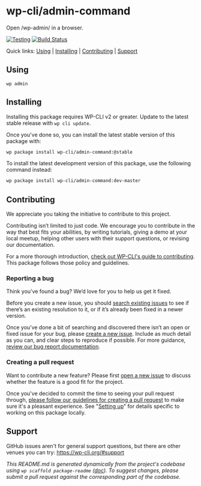 wp-cli/admin-command
====================

Open /wp-admin/ in a browser.

[![Testing](https://github.com/wp-cli/admin-command/actions/workflows/testing.yml/badge.svg)](https://github.com/wp-cli/admin-command/actions/workflows/testing.yml) [![Build Status](https://travis-ci.org/wp-cli/admin-command.svg?branch=main)](https://travis-ci.org/wp-cli/admin-command)

Quick links: [Using](#using) | [Installing](#installing) | [Contributing](#contributing) | [Support](#support)

## Using

~~~
wp admin 
~~~

## Installing

Installing this package requires WP-CLI v2 or greater. Update to the latest stable release with `wp cli update`.

Once you've done so, you can install the latest stable version of this package with:

```bash
wp package install wp-cli/admin-command:@stable
```

To install the latest development version of this package, use the following command instead:

```bash
wp package install wp-cli/admin-command:dev-master
```

## Contributing

We appreciate you taking the initiative to contribute to this project.

Contributing isn’t limited to just code. We encourage you to contribute in the way that best fits your abilities, by writing tutorials, giving a demo at your local meetup, helping other users with their support questions, or revising our documentation.

For a more thorough introduction, [check out WP-CLI's guide to contributing](https://make.wordpress.org/cli/handbook/contributing/). This package follows those policy and guidelines.

### Reporting a bug

Think you’ve found a bug? We’d love for you to help us get it fixed.

Before you create a new issue, you should [search existing issues](https://github.com/wp-cli/admin-command/issues?q=label%3Abug%20) to see if there’s an existing resolution to it, or if it’s already been fixed in a newer version.

Once you’ve done a bit of searching and discovered there isn’t an open or fixed issue for your bug, please [create a new issue](https://github.com/wp-cli/admin-command/issues/new). Include as much detail as you can, and clear steps to reproduce if possible. For more guidance, [review our bug report documentation](https://make.wordpress.org/cli/handbook/bug-reports/).

### Creating a pull request

Want to contribute a new feature? Please first [open a new issue](https://github.com/wp-cli/admin-command/issues/new) to discuss whether the feature is a good fit for the project.

Once you've decided to commit the time to seeing your pull request through, [please follow our guidelines for creating a pull request](https://make.wordpress.org/cli/handbook/pull-requests/) to make sure it's a pleasant experience. See "[Setting up](https://make.wordpress.org/cli/handbook/pull-requests/#setting-up)" for details specific to working on this package locally.

## Support

GitHub issues aren't for general support questions, but there are other venues you can try: https://wp-cli.org/#support


*This README.md is generated dynamically from the project's codebase using `wp scaffold package-readme` ([doc](https://github.com/wp-cli/scaffold-package-command#wp-scaffold-package-readme)). To suggest changes, please submit a pull request against the corresponding part of the codebase.*
